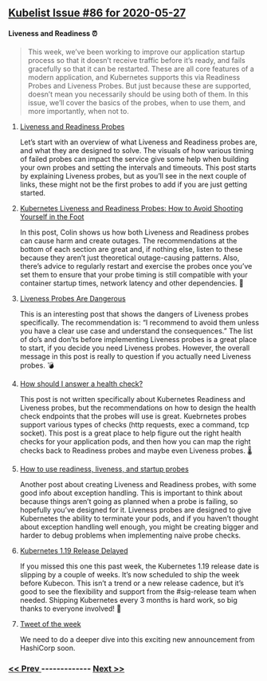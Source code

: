 ## [Kubelist Issue #86 for 2020-05-27](https://kubelist.com/issue/86)

#### Liveness and Readiness ⏰

> This week, we’ve been working to improve our application startup process so that it doesn’t receive traffic before it’s ready, and fails gracefully so that it can be restarted. These are all core features of a modern application, and Kubernetes supports this via Readiness Probes and Liveness Probes. But just because these are supported, doesn’t mean you necessarily should be using both of them. In this issue, we’ll cover the basics of the probes, when to use them, and more importantly, when not to.

1. [Liveness and Readiness Probes](https://www.openshift.com/blog/liveness-and-readiness-probes)

    Let’s start with an overview of what Liveness and Readiness probes are, and what they are designed to solve. The visuals of how various timing of failed probes can impact the service give some help when building your own probes and setting the intervals and timeouts. This post starts by explaining Liveness probes, but as you’ll see in the next couple of links, these might not be the first probes to add if you are just getting started.
1. [Kubernetes Liveness and Readiness Probes: How to Avoid Shooting Yourself in the Foot](https://blog.colinbreck.com/kubernetes-liveness-and-readiness-probes-how-to-avoid-shooting-yourself-in-the-foot/)

    In this post, Colin shows us how both Liveness and Readiness probes can cause harm and create outages. The recommendations at the bottom of each section are great and, if nothing else, listen to these because they aren’t just theoretical outage-causing patterns. Also, there’s advice to regularly restart and exercise the probes once you’ve set them to ensure that your probe timing is still compatible with your container startup times, network latency and other dependencies. 🦶
1. [Liveness Probes Are Dangerous](https://srcco.de/posts/kubernetes-liveness-probes-are-dangerous.html)

    This is an interesting post that shows the dangers of Liveness probes specifically. The recommendation is: “I recommend to avoid them unless you have a clear use case and understand the consequences.” The list of do’s and don’ts before implementing Liveness probes is a great place to start, if you decide you need Liveness probes. However, the overall message in this post is really to question if you actually need Liveness probes. 💣
1. [How should I answer a health check?](https://medium.com/polarsquad/how-should-i-answer-a-health-check-aa1fcf6e858e)

    This post is not written specifically about Kubernetes Readiness and Liveness probes, but the recommendations on how to design the health check endpoints that the probes will use is great. Kuebrnetes probes support various types of checks (http requests, exec a command, tcp socket). This post is a great place to help figure out the right health checks for your application pods, and then how you can map the right checks back to Readiness probes and maybe even Liveness probes. 🌡
1. [How to use readiness, liveness, and startup probes](https://www.innoq.com/en/blog/kubernetes-probes/)

    Another post about creating Liveness and Readiness probes, with some good info about exception handling. This is important to think about because things aren’t going as planned when a probe is failing, so hopefully you’ve designed for it. Liveness probes are designed to give Kubernetes the ability to terminate your pods, and if you haven’t thought about exception handling well enough, you might be creating bigger and harder to debug problems when implementing naive probe checks.
1. [Kubernetes 1.19 Release Delayed](https://github.com/kubernetes/sig-release/pull/1065)

    If you missed this one this past week, the Kubernetes 1.19 release date is slipping by a couple of weeks. It’s now scheduled to ship the week before Kubecon. This isn’t a trend or a new release cadence, but it’s good to see the flexibility and support from the #sig-release team when needed. Shipping Kubernetes every 3 months is hard work, so big thanks to everyone involved! 📆
1. [Tweet of the week](https://twitter.com/mitchellh/status/1265414263281029120)

    We need to do a deeper dive into this exciting new announcement from HashiCorp soon.

### [ << Prev ](kubelist-85.md) ------------- [ Next >> ](kubelist-87.md)
